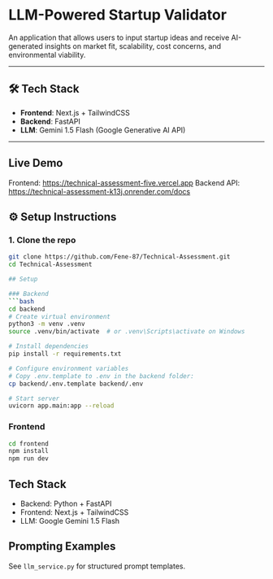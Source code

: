 # LLM-Powered Startup Validator

An application that allows users to input startup ideas and receive AI-generated insights on market fit, scalability, cost concerns, and environmental viability.

---

## 🛠 Tech Stack
- **Frontend**: Next.js + TailwindCSS
- **Backend**: FastAPI
- **LLM**: Gemini 1.5 Flash (Google Generative AI API)

---

## Live Demo

Frontend: https://technical-assessment-five.vercel.app
Backend API: https://technical-assessment-k13j.onrender.com/docs

## ⚙️ Setup Instructions

### 1. Clone the repo
```bash
git clone https://github.com/Fene-87/Technical-Assessment.git
cd Technical-Assessment

## Setup

### Backend
```bash
cd backend
# Create virtual environment
python3 -m venv .venv
source .venv/bin/activate  # or .venv\Scripts\activate on Windows

# Install dependencies
pip install -r requirements.txt

# Configure environment variables
# Copy .env.template to .env in the backend folder:
cp backend/.env.template backend/.env

# Start server
uvicorn app.main:app --reload
```

### Frontend
```bash
cd frontend
npm install
npm run dev
```

## Tech Stack
- Backend: Python + FastAPI
- Frontend: Next.js + TailwindCSS
- LLM: Google Gemini 1.5 Flash

## Prompting Examples
See `llm_service.py` for structured prompt templates.